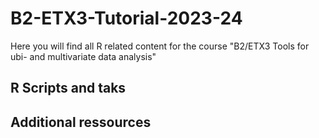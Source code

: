 # B2-ETX3-Tutorial-2023-24

Here you will find all R related content for the course "B2/ETX3 Tools for ubi- and multivariate data analysis"


## R Scripts and taks

## Additional ressources
